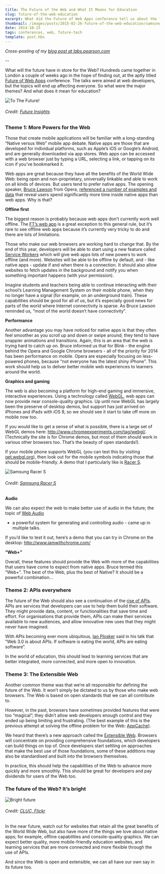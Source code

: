 ```yaml
---
title: The Future of the Web and What It Means for Education
slug: future-of-the-web-education
excerpt: What did the Future of Web Apps conference tell us about the future of education?
thumbnail: /images/posts/2015-02-26-future-of-the-web-education/samsung-racer-s.png
date: 2014-10-15
tags: conferences, web, future-tech
template: post.hbs
---
```


*Cross-posting of my [blog post at labs.pearson.com](http://labs.pearson.com/the-future-of-web-and-what-it-means-for-education/)*

--

What will the future have in store for the Web? Hundreds came
together in London a couple of weeks ago in the hope of finding out, at
the aptly titled [Future of Web
Apps](https://futureofwebapps.com/london-2014/) conference.
The talks were aimed at web developers, but the topics will end up
affecting everyone. So what were the major themes? And what does it mean
for education?

![To The Future!](/images/posts/2015-02-26-future-of-the-web-education/to-the-future.png)
###### Credit: [Future Insights](https://twitter.com/fowa/status/517319990882877441)

### Theme 1: More Powers for the Web

Those that create mobile applications will be familiar with a
long-standing “Native versus Web” mobile app debate. Native apps are
those that are developed for individual platforms, such as Apple’s iOS
or Google’s Android, and are generally downloaded via app stores. Web
apps can be accessed with a web browser just by typing a URL, selecting
a link, or tapping on its icon if you’ve bookmarked it.

Web apps are great because they have all the benefits of the World
Wide Web: being open and non-proprietary, universally linkable and able
to work on all kinds of devices. But users tend to prefer native apps.
The opening speaker, [Bruce
Lawson](http://www.brucelawson.co.uk/) from Opera,
[referenced a number of examples and
data](https://brucelawson.github.io/talks/2014/fowa/) that
reveal users spend significantly more time inside native apps than web
apps. Why is that?

**Offline first**

The biggest reason is probably because web apps don’t currently
work well offline. The [FT’s web
app](http://app.ft.com/) is a great exception to this
general rule, but it’s rare to see offline web apps because it’s
currently very tricky to do and there are lots of limitations.

Those who make our web browsers are working hard to change that.
By the end of this year, developers will be able to start using a new
feature called [Service
Workers](https://developer.mozilla.org/en-US/docs/Web/API/ServiceWorker_API)
which will give web apps lots of new powers to work offline (and more).
Websites will be able to be offline by default, and - like native apps -
update if and when there is a connection. It
should also allow websites to fetch updates in the background and notify
you when something important happens (with your permission).

Imagine students and teachers being able to continue interacting
with their school’s Learning Management System on their mobile phone,
when they no longer have a signal (for example, on an underground
train). These capabilities should be good for all of us, but it’s
especially good news for parts of the world where Internet connectivity
is sparse. As Bruce Lawson reminded us, “most of the world
doesn’t have connectivity”.

**Performance**

<span
id="docs-internal-guid-c924e1ec-132d-a80f-0b8a-d3dafebed142">Another
advantage you may have noticed for native apps is that they often feel
smoother as you scroll up and down or swipe around; they tend to have
snappier animations and transitions. Again, this is an area that the web
is trying hard to catch up on. Bruce informed us that for Blink - the
engine behind the Opera and Google Chrome browsers -
all of the priority for 2014 has been
performance on mobile. Opera are especially focusing on less-powered
phones, because “not everyone has the latest shiny iPhone”. This work
should help us to deliver better mobile web experiences to learners
around the world.

**Graphics and gaming**

The web is also becoming a platform for high-end gaming and
immersive, interactive experiences. Using a technology called
[WebGL](https://developer.mozilla.org/en-US/docs/Web/WebGL),
web apps can now provide near console-quality graphics. Up until now
WebGL has largely been the preserve of desktop demos, but support has
just arrived on iPhones and iPads with iOS 8, so we should see it start
to take off more on mobile now too.

If you would like to get a sense of what is possible, there is a
large set of WebGL demos here:
[<http://www.chromeexperiments.com/tag/webgl/>](http://www.chromeexperiments.com/tag/webgl/).
(Technically the site is for Chrome demos, but most of them should work
in various other browsers too. That’s the beauty of open
standards!).

If your mobile phone supports WebGL (you can test this by visiting
[get.webgl.org](http://get.webgl.org/)), then
look out for the mobile symbols indicating those that should be
mobile-friendly. A demo that I particularly like is [Racer
S](http://www.chromeexperiments.com/detail/racer-s/).

![Samsung Racer S](/images/posts/2015-02-26-future-of-the-web-education/samsung-racer-s.png)
###### Credit: [Samsung Racer S](http://helloracer.com/racer-s/)

**Audio**

We can also expect the web to make better use of audio in the
future; the topic of [Web
Audio](https://developer.mozilla.org/en-US/docs/Web/API/Web_Audio_API)
- a powerful system for generating and controlling audio - came up in
multiple talks.

If you’d like to test it out, here’s a demo that you can try in
Chrome on the desktop:
<http://www.jamwithchrome.com/>

**“Web+”**

Overall, these features should provide the Web with more of the
capabilities that users have come to expect from native apps. Bruce
termed this “Web+”. The best of the Web, plus the best of Native? It
should be a powerful combination…

### Theme 2: APIs everywhere

The future of the Web should also see a continuation of the
[rise of
APIs](http://thenextweb.com/dd/2014/03/28/api-economy/).
APIs are services that developers can use to help them build their
software. They might provide data, content, or functionalities that save
time and effort. For organisations that provide them, APIs can make
their services available to new audiences, and allow innovative new uses
that they might never have imagined.

With APIs becoming ever more ubiquitous, [Ian
Plosker](https://www.linkedin.com/in/ianplosker) said in
his talk that “Web 3.0 is about APIs. If software is eating
the world, APIs are eating software”.

In the world of education, this should lead to learning services
that are better integrated, more connected, and more open to
innovation.

### Theme 3: The Extensible Web

Another common theme was that we’re all responsible for defining
the future of the Web. It won’t simply be dictated to us by those who
make web browsers. The Web is based on open standards that we can all
contribute to. 

However, in the past, browsers have sometimes provided features
that were too “magical”; they didn’t allow web developers enough control
and they ended up being limiting and frustrating. (The best example of
this is the previous attempt at solving the offline problem for the Web:
[AppCache](http://www.html5rocks.com/en/tutorials/appcache/beginner/)).

We heard that there’s a new approach called the
[Extensible
Web](http://extensiblewebmanifesto.org/). Browsers will
concentrate on providing comprehensive foundations, which developers can
build things on top of. Once developers start settling on approaches
that make the best use of those foundations, some of these additions may
also be standardised and built into the browsers themselves.

In practice, this should help the capabilities of the Web to
advance more quickly and more smoothly. This should be great for
developers and pay dividends for users of the Web too.

### The future of the Web? It’s bright

![Bright future](/images/posts/2015-02-26-future-of-the-web-education/bright-orange-web.jpg)
###### Credit: [CLUC, Flickr](https://www.flickr.com/photos/35378394@N03/3280622749/)

In the near future, watch out for websites that retain all the great
benefits of the World Wide Web, but also have more of the things we love
about native apps; for example, offline capabilities and console-quality
graphics. We can expect better quality, more mobile-friendly education
websites, and learning services that are more connected and more
flexible through the use of APIs.

And since the Web is open and extensible, we can all have our own say in
its future too.

